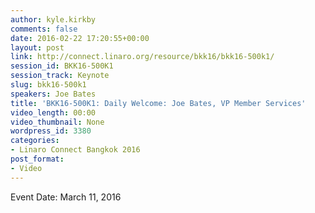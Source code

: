 ```yaml
---
author: kyle.kirkby
comments: false
date: 2016-02-22 17:20:55+00:00
layout: post
link: http://connect.linaro.org/resource/bkk16/bkk16-500k1/
session_id: BKK16-500K1
session_track: Keynote
slug: bkk16-500k1
speakers: Joe Bates
title: 'BKK16-500K1: Daily Welcome: Joe Bates, VP Member Services'
video_length: 00:00
video_thumbnail: None
wordpress_id: 3380
categories:
- Linaro Connect Bangkok 2016
post_format:
- Video
---
```




Event Date: March 11, 2016
